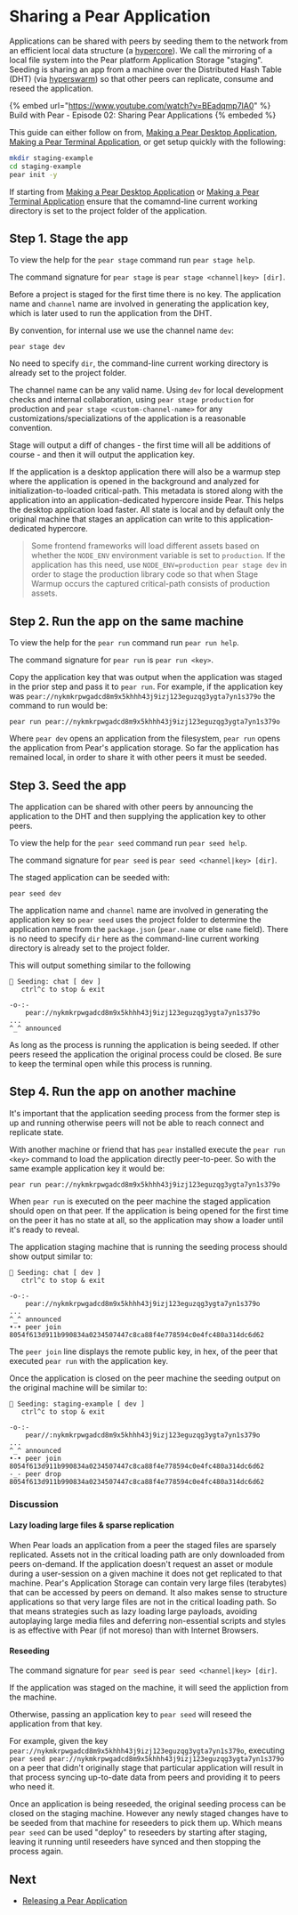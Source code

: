 # Sharing a Pear Application

Applications can be shared with peers by seeding them to the network from an efficient local data structure (a [hypercore](../building-blocks/hypercore.md)). We call the mirroring of a local file system into the Pear platform Application Storage "staging". Seeding is sharing an app from a machine over the Distributed Hash Table (DHT) (via [hyperswarm](../building-blocks/hyperswarm.md)) so that other peers can replicate, consume and reseed the application.

{% embed url="https://www.youtube.com/watch?v=BEadqmp7lA0" %} Build with Pear - Episode 02: Sharing Pear Applications {% embeded %}

This guide can either follow on from, [Making a Pear Desktop Application](./making-a-pear-desktop-app.md), [Making a Pear Terminal Application](./making-a-pear-terminal-app.md), or get setup quickly with the following:

```bash
mkdir staging-example
cd staging-example
pear init -y
```

If starting from [Making a Pear Desktop Application](./making-a-pear-desktop-app.md) or [Making a Pear Terminal Application](./making-a-pear-terminal-app.md) ensure that the comamnd-line current working directory is set to the project folder of the application.

## Step 1. Stage the app

To view the help for the `pear stage` command run `pear stage help`.

The command signature for `pear stage` is `pear stage <channel|key> [dir]`.

Before a project is staged for the first time there is no key. The application name and `channel` name are involved in generating the application key, which is later used to run the application from the DHT.

By convention, for internal use we use the channel name `dev`:

```
pear stage dev
```

No need to specify `dir`, the command-line current working directory is already set to the project folder.

The channel name can be any valid name. Using `dev` for local development checks and internal collaboration, using `pear stage production` for production and `pear stage <custom-channel-name>` for any customizations/specializations of the application is a reasonable convention.

Stage will output a diff of changes - the first time will all be additions of course - and then it will output the application key.

If the application is a desktop application there will also be a warmup step where the application is opened in the background and analyzed for initialization-to-loaded critical-path. This metadata is stored along with the application into an application-dedicated hypercore inside Pear. This helps the desktop application load faster. All state is local and by default only the original machine that stages an application can write to this application-dedicated hypercore.

> Some frontend frameworks will load different assets based on whether the `NODE_ENV` environment variable is set to `production`. If the application has this need, use `NODE_ENV=production pear stage dev` in order to stage the production library code so that when Stage Warmup occurs the captured critical-path consists of production assets.

## Step 2. Run the app on the same machine

To view the help for the `pear run` command run `pear run help`.

The command signature for `pear run` is `pear run <key>`.

Copy the application key that was output when the application was staged in the prior step and pass it to `pear run`. For example, if the application key was `pear://nykmkrpwgadcd8m9x5khhh43j9izj123eguzqg3ygta7yn1s379o` the command to run would be:

```
pear run pear://nykmkrpwgadcd8m9x5khhh43j9izj123eguzqg3ygta7yn1s379o
```

Where `pear dev` opens an application from the filesystem, `pear run`  opens the application from Pear's application storage. So far the application has remained local, in order to share it with other peers it must be seeded.

## Step 3. Seed the app

The application can be shared with other peers by announcing the application to the DHT and then supplying the application key to other peers.

To view the help for the `pear seed` command run `pear seed help`.

The command signature for `pear seed` is `pear seed <channel|key> [dir]`.

The staged application can be seeded with:

```
pear seed dev
```

The application name and `channel` name are involved in generating the application key so `pear seed` uses the project folder to determine the application name from the `package.json` (`pear.name` or else `name` field). There is no need to specify `dir` here as the command-line current working directory is already set to the project folder.

This will output something similar to the following

```
🍐 Seeding: chat [ dev ]
   ctrl^c to stop & exit

-o-:-
    pear://nykmkrpwgadcd8m9x5khhh43j9izj123eguzqg3ygta7yn1s379o
...
^_^ announced
```

As long as the process is running the application is being seeded. If other peers reseed the application the original process could be closed. Be sure to keep the terminal open while this process is running.


## Step 4. Run the app on another machine

It's important that the application seeding process from the former step is up and running otherwise peers will not be able to reach connect and replicate state.

With another machine or friend that has `pear` installed execute the `pear run <key>` command to load the application directly peer-to-peer. So with the same example application key it would be:

```
pear run pear://nykmkrpwgadcd8m9x5khhh43j9izj123eguzqg3ygta7yn1s379o
```

When `pear run` is executed on the peer machine the staged application should open on that peer. If the application is being opened for the first time on the peer it has no state at all, so the application may show a loader until it's ready to reveal.

The application staging machine that is running the seeding process should show output similar to:

```
🍐 Seeding: chat [ dev ]
   ctrl^c to stop & exit

-o-:-
    pear://nykmkrpwgadcd8m9x5khhh43j9izj123eguzqg3ygta7yn1s379o
...
^_^ announced
•-• peer join 8054f613d911b990834a0234507447c8ca88f4e778594c0e4fc480a314dc6d62
```

The `peer join` line displays the remote public key, in hex, of the peer that executed `pear run` with the application key. 

Once the application is closed on the peer machine the seeding output on the original machine will be similar to:

```
🍐 Seeding: staging-example [ dev ]
   ctrl^c to stop & exit

-o-:-
    pear//:nykmkrpwgadcd8m9x5khhh43j9izj123eguzqg3ygta7yn1s379o
...
^_^ announced
•-• peer join 8054f613d911b990834a0234507447c8ca88f4e778594c0e4fc480a314dc6d62
-_- peer drop 8054f613d911b990834a0234507447c8ca88f4e778594c0e4fc480a314dc6d62
```

### Discussion

#### Lazy loading large files & sparse replication

When Pear loads an application from a peer the staged files are sparsely replicated. Assets not in the critical loading path are only downloaded from peers on-demand. If the application doesn't request an asset or module during a user-session on a given machine it does not get replicated to that machine. Pear's Application Storage can contain very large files (terabytes) that can be accessed by peers on demand. It also makes sense to structure applications so that very large files are not in the critical loading path. So that means strategies such as lazy loading large payloads, avoiding autoplaying large media files and deferring non-essential scripts and styles is as effective with Pear (if not moreso) than with Internet Browsers.

#### Reseeding

The command signature for `pear seed` is `pear seed <channel|key> [dir]`.

If the application was staged on the machine, it will seed the appliction from the machine.

Otherwise, passing an application key to `pear seed`  will reseed the application from that key.

For example, given the key `pear://nykmkrpwgadcd8m9x5khhh43j9izj123eguzqg3ygta7yn1s379o`, executing `pear seed pear://nykmkrpwgadcd8m9x5khhh43j9izj123eguzqg3ygta7yn1s379o` on a peer that didn't originally stage that particular application will result in that process syncing up-to-date data from peers and providing it to peers who need it.

Once an application is being reseeded, the original seeding process can be closed on the staging machine. However any newly staged changes have to be seeded from that machine for reseeders to pick them up. Which means `pear seed` can be used "deploy" to reseeders by starting after staging, leaving it running until reseeders have synced and then stopping the process again.

## Next

* [Releasing a Pear Application](./releasing-a-pear-app.md)
